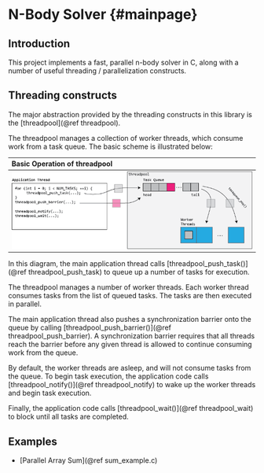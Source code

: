 N-Body Solver {#mainpage}
=========================

## Introduction
This project implements a fast, parallel n-body solver in C, along with a number of useful threading / parallelization constructs.

## Threading constructs
The major abstraction provided by the threading constructs in this library is the [threadpool](@ref threadpool).

The threadpool manages a collection of worker threads, which consume work from a task queue. The basic scheme is illustrated below:

| Basic Operation of threadpool |
| :---- |
| ![](img/threadpool.png) |

In this diagram, the main application thread calls [threadpool_push_task()](@ref threadpool_push_task) to queue up a number of tasks for execution.

The threadpool manages a number of worker threads. Each worker thread consumes tasks from the list of queued tasks. The tasks are then executed in parallel.

The main application thread also pushes a synchronization barrier onto the queue by calling [threadpool_push_barrier()](@ref threadpool_push_barrier).
A synchronization barrier requires that all threads reach the barrier before any given thread is allowed to continue consuming work from the queue.

By default, the worker threads are asleep, and will not consume tasks from the queue. To begin task execution, the application code calls [threadpool_notify()](@ref threadpool_notify) to wake up the worker threads and begin task execution.

Finally, the application code calls [threadpool_wait()](@ref threadpool_wait) to block until all tasks are completed.

## Examples
- [Parallel Array Sum](@ref sum_example.c)

